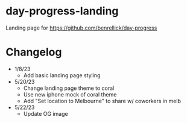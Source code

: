 # day-progress-landing

Landing page for https://github.com/benrellick/day-progress

# Changelog
- 1/8/23
  - Add basic landing page styling
- 5/20/23
  - Change landing page theme to coral
  - Use new iphone mock of coral theme
  - Add "Set location to Melbourne" to share w/ coworkers in melb
- 5/22/23
  - Update OG image